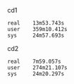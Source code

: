 cd1
```
real    13m53.743s
user    359m10.412s
sys     24m57.693s
```
cd2
```
real    7m59.057s
user    274m21.107s
sys     24m20.297s
```
